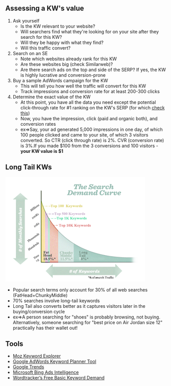 ## Assessing a KW's value
1. Ask yourself
    * Is the KW relevant to your website?
    * Will searchers find what they're looking for on your site after they search for this KW?
    * Will they be happy with what they find?
    * Will this traffic convert?
2. Search on an SE
    * Note which websites already rank for this KW
    * Are these websites big (check Similarweb)?
    * Are there search ads on the top and side of the SERP? If yes, the KW is highly lucrative and conversion-prone
3. Buy a sample AdWords campaign for the KW
    * This will tell you how well the traffic will convert for this KW
    * Track impressions and conversion rate for at least 200-300 clicks
4. Determine the exact value of the KW
    * At this point, you have all the data you need except the potential click-through rate for #1 ranking on the KW's SERP (for which [check this](https://moz.com/blog/mission-imposserpble-establishing-clickthrough-rates))
    * Now, you have the impression, click (paid and organic both), and conversion rates
    * ex=>Say, your ad generated 5,000 impressions in one day, of which 100 people clicked and came to your site, of which 3 visitors converted. So CTR (click through rate) is 2%. CVR (conversion rate) is 3%.If you made $100 from the 3 conversions and 100 visitors - 
    **your KW value is $1** 


## Long Tail KWs
![Search Demand](https://raw.githubusercontent.com/yudhv/SEO/master/References/longTailKW.png "MozBeginnersGuide")
* Popular search terms only account for 30% of all web searches (FatHead+ChunkyMiddle)
* 70% searches involve long-tail keywords
* Long Tail also converts better as it captures visitors later in the buying/conversion cycle
* ex=>A person searching for "shoes" is probably browsing, not buying. Alternatively, someone searching for "best price on Air Jordan size 12" practically has their wallet out!


## Tools
* [Moz Keyword Explorer](https://moz.com/explorer)
* [Google AdWords Keyword Planner Tool](http://adwords.google.com/keywordplanner)
* [Google Trends](http://www.google.com/insights/search/)
* [Microsoft Bing Ads Intelligence](http://advertising.microsoft.com/small-business/adcenter-downloads/microsoft-advertising-intelligence)
* [Wordtracker’s Free Basic Keyword Demand](https://freekeywords.wordtracker.com/)
